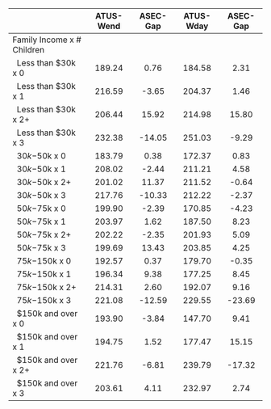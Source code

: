 
|                      |    ATUS-Wend |     ASEC-Gap |    ATUS-Wday |     ASEC-Gap |
| -------------------- | :----------: | :----------: | :----------: | :----------: |
| Family Income x # Children |              |              |              |              |
| &nbsp;&nbsp;Less than $30k x 0 |       189.24 |         0.76 |       184.58 |         2.31 |
| &nbsp;&nbsp;Less than $30k x 1 |       216.59 |        -3.65 |       204.37 |         1.46 |
| &nbsp;&nbsp;Less than $30k x 2+ |       206.44 |        15.92 |       214.98 |        15.80 |
| &nbsp;&nbsp;Less than $30k x 3 |       232.38 |       -14.05 |       251.03 |        -9.29 |
| &nbsp;&nbsp;$30k-$50k x 0 |       183.79 |         0.38 |       172.37 |         0.83 |
| &nbsp;&nbsp;$30k-$50k x 1 |       208.02 |        -2.44 |       211.21 |         4.58 |
| &nbsp;&nbsp;$30k-$50k x 2+ |       201.02 |        11.37 |       211.52 |        -0.64 |
| &nbsp;&nbsp;$30k-$50k x 3 |       217.76 |       -10.33 |       212.22 |        -2.37 |
| &nbsp;&nbsp;$50k-$75k x 0 |       199.90 |        -2.39 |       170.85 |        -4.23 |
| &nbsp;&nbsp;$50k-$75k x 1 |       203.97 |         1.62 |       187.50 |         8.23 |
| &nbsp;&nbsp;$50k-$75k x 2+ |       202.22 |        -2.35 |       201.93 |         5.09 |
| &nbsp;&nbsp;$50k-$75k x 3 |       199.69 |        13.43 |       203.85 |         4.25 |
| &nbsp;&nbsp;$75k-$150k x 0 |       192.57 |         0.37 |       179.70 |        -0.35 |
| &nbsp;&nbsp;$75k-$150k x 1 |       196.34 |         9.38 |       177.25 |         8.45 |
| &nbsp;&nbsp;$75k-$150k x 2+ |       214.31 |         2.60 |       192.07 |         9.16 |
| &nbsp;&nbsp;$75k-$150k x 3 |       221.08 |       -12.59 |       229.55 |       -23.69 |
| &nbsp;&nbsp;$150k and over x 0 |       193.90 |        -3.84 |       147.70 |         9.41 |
| &nbsp;&nbsp;$150k and over x 1 |       194.75 |         1.52 |       177.47 |        15.15 |
| &nbsp;&nbsp;$150k and over x 2+ |       221.76 |        -6.81 |       239.79 |       -17.32 |
| &nbsp;&nbsp;$150k and over x 3 |       203.61 |         4.11 |       232.97 |         2.74 |

